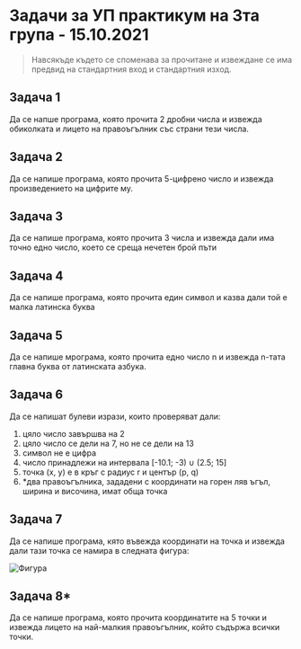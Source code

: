 # Задачи за УП практикум на 3та група - 15.10.2021

> Навсякъде където се споменава за прочитане и извеждане се има предвид на стандартния вход и стандартния изход.

## Задача 1
Да се напше програма, която прочита 2 дробни числа и извежда обиколката и лицето на правоъгълник със страни тези числа.

## Задача 2
Да се напише програма, която прочита 5-цифрено число и извежда произведението на цифрите му.

## Задача 3
Да се напише програма, която прочита 3 числа и извежда дали има точно едно число, което се среща нечетен брой пъти

## Задача 4
Да се напише програма, която прочита един символ и казва дали той е малка латинска буква

## Задача 5
Да се напише мрограма, която прочита едно число n и извежда n-тата главна буква от латинската азбука.

## Задача 6
Да се напишат булеви изрази, които проверяват дали:

1. цяло число завършва на 2
2. цяло число се дели на 7, но не се дели на 13
3. символ не е цифра
4. число принадлежи на интервала [-10.1; -3) ∪ (2.5; 15]
5. точка (x, y) е в кръг с радиус r и център (p, q)
6. *два правоъгълника, зададени с координати на горен ляв ъгъл, ширина и височина, имат обща точка

## Задача 7
Да се напише програма, кято въвежда координати на точка и извежда дали тази точка се намира в следната фигура:

![Фигура](https://raw.githubusercontent.com/triffon/ip-2021-22/master/practicum/3/imgs/p2_fig.png)

## Задача 8*
Да се напише програма, която прочита координатите на 5 точки и извежда лицето на най-малкия правоъгълник, който съдържа всички точки.